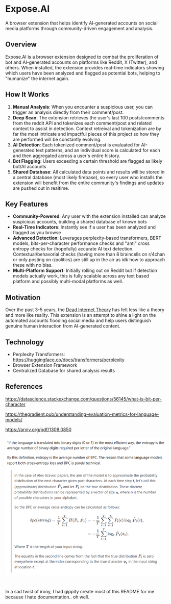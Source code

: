# Expose.AI

A browser extension that helps identify AI-generated accounts on social media platforms through community-driven engagement and analysis.

## Overview

Expose.AI is a browser extension designed to combat the proliferation of bot and AI-generated accounts on platforms like Reddit, X (Twitter), and others. When installed, the extension provides real-time indicators showing which users have been analyzed and flagged as potential bots, helping to "humanize" the internet again.

## How It Works

1. **Manual Analysis**: When you encounter a suspicious user, you can trigger an analysis directly from their comment/post.
2. **Deep Scan**: The extension retrieves the user's last 100 posts/comments from the reddit API and tokenizes each comment/post and related context to assist in detection. Context retreival and tokenization are by far the most intricate and impactful pieces of this project so how they are performed will be constantly evolving.
3. **AI Detection**: Each tokenized comment/post is evaluated for AI-generated text patterns, and an individual score is calculated for each and then aggregated across a user's entire history.
4. **Bot Flagging**: Users exceeding a certain threshold are flagged as likely bot/AI accounts
5. **Shared Database**: All calculated data points and results will be stored in a central database (most likely firebase), so every user who installs the extension will benefit from the entire community's findings and updates are pushed out in realtime.

## Key Features

- **Community-Powered**: Any user with the extension installed can analyze suspicious accounts, building a shared database of known bots
- **Real-Time Indicators**: Instantly see if a user has been analyzed and flagged as you browse
- **Advanced Detection**: Leverages perplexity-based transformers, BERT models, bits-per-character performance checks and "anti" cross entropy checks for (hopefully) accurate AI text detection. Contextual/behavorial checks (having more than 8 braincells on r/4chan or only posting on r/politics) are still up in the air as idk how to approach these with no bias.
- **Multi-Platform Support**: Initially rolling out on Reddit but if detection models actually work, this is fully scalable across any text based platform and possibly multi-modal platforms as well.

## Motivation

Over the past 3-5 years, the [Dead Internet Theory](https://en.wikipedia.org/wiki/Dead_Internet_theory) has felt less like a theory and more like reality. This extension is an attempt to shine a light on the automated accounts flooding social media and help users distinguish genuine human interaction from AI-generated content.

## Technology

- Perplexity Transformers: https://huggingface.co/docs/transformers/perplexity
- Browser Extension Framework
- Centralized Database for shared analysis results

## References

https://datascience.stackexchange.com/questions/56145/what-is-bit-per-character

https://thegradient.pub/understanding-evaluation-metrics-for-language-models/

https://arxiv.org/pdf/1308.0850

![Bits-per-character](./images/bpc.png)

#

In a sad twist of irony, I had gippity create most of this README for me because I hate documentation.. oh well.
